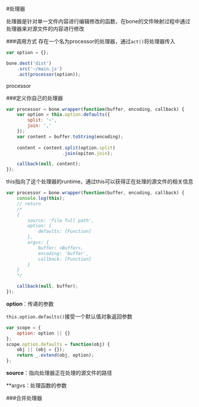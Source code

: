 #处理器

处理器是针对单一文件内容进行编辑修改的函数，在bone的文件映射过程中通过处理器来对源文件的内容进行修改

###调用方式
存在一个名为processor的处理器，通过`act()`将处理器传入
```js
var option = {};

bone.dest('dist')
	.src('~/main.js')
	.act(processor(option));
```
processor

###定义你自己的处理器
```js
var processor = bone.wrapper(function(buffer, encoding, callback) {
	var option = this.option.defaults({
		split: '~',
		join: ','
	});
	var content = buffer.toString(encoding);
	
	content = content.split(option.split)
					 .join(opiton.join);

	callback(null, content);
});
```
this指向了这个处理器的runtime，通过this可以获得正在处理的源文件的相关信息
```js
var processor = bone.wrapper(function(buffer, encoding, callback) {
	console.log(this);
	// return
	/*
	{
		source: 'file full path',
		option: { 
			defaults: [Function] 
		},
		argvs: {
			buffer: <Buffer>,
			encoding: 'buffer',
			callback: [Function]
		}
	}
	*/

	callback(null, buffer);
});
```

**option**：传递的参数

`this.option.defaults()`接受一个默认值对象返回参数
```js
var scope = {
	option: option || {}
};
scope.option.defaults = function(obj) {
	obj || (obj = {});
	return _.extend(obj, option);
};

```

**source**：指向处理器正在处理的源文件的路径

**argvs：处理函数的参数

###合并处理器